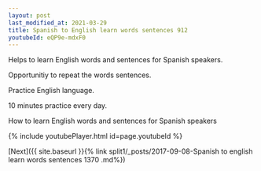 ```yaml
---
layout: post
last_modified_at: 2021-03-29
title: Spanish to English learn words sentences 912 
youtubeId: eQP9e-mdxF0
---
```

 
 
Helps to learn English words and sentences for Spanish speakers.

Opportunitiy to repeat the words sentences. 

Practice English language. 
 
10 minutes practice every day. 
 
How to learn English words and sentences for Spanish speakers 
 
{% include youtubePlayer.html id=page.youtubeId %}
 
 
[Next]({{ site.baseurl }}{% link  split1/_posts/2017-09-08-Spanish to english learn words sentences 1370 .md%})
 
